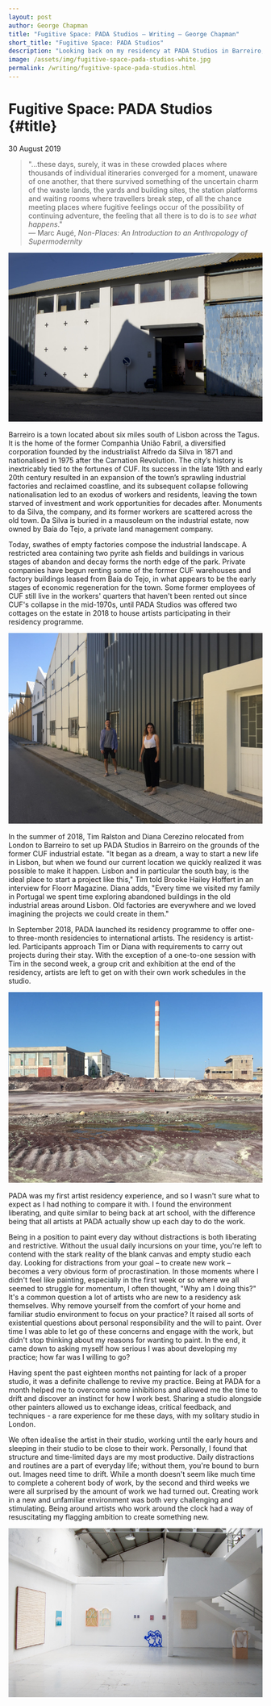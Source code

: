 ```yaml
---
layout: post
author: George Chapman
title: "Fugitive Space: PADA Studios — Writing — George Chapman"
short_title: "Fugitive Space: PADA Studios"
description: "Looking back on my residency at PADA Studios in Barreiro, Portugal."
image: /assets/img/fugitive-space-pada-studios-white.jpg
permalink: /writing/fugitive-space-pada-studios.html
---
```

# Fugitive Space: PADA Studios {#title}
30 August 2019

> "...these days, surely, it was in these crowded places where thousands of individual itineraries converged for a moment, unaware of one another, that there survived something of the uncertain charm of the waste lands, the yards and building sites, the station platforms and waiting rooms where travellers break step, of all the chance meeting places where fugitive feelings occur of the possibility of continuing adventure, the feeling that all there is to do is to *see what happens*."  
> — Marc Augé, *Non-Places: An Introduction to an Anthropology of Supermodernity*

![PADA Studios, Barreiro. Photo: PADA Studios](/assets/img/fugitive_space-1.jpg)

Barreiro is a town located about six miles south of Lisbon across the Tagus. It is the home of the former Companhia União Fabril, a diversified corporation founded by the industrialist Alfredo da Silva in 1871 and nationalised in 1975 after the Carnation Revolution. The city’s history is inextricably tied to the fortunes of CUF. Its success in the late 19th and early 20th century resulted in an expansion of the town’s sprawling industrial factories and reclaimed coastline, and its subsequent collapse following nationalisation led to an exodus of workers and residents, leaving the town starved of investment and work opportunities for decades after. Monuments to da Silva, the company, and its former workers are scattered across the old town. Da Silva is buried in a mausoleum on the industrial estate, now owned by Baía do Tejo, a private land management company.

Today, swathes of empty factories compose the industrial landscape. A restricted area containing two pyrite ash fields and buildings in various stages of abandon and decay forms the north edge of the park. Private companies have begun renting some of the former CUF warehouses and factory buildings leased from Baía do Tejo, in what appears to be the early stages of economic regeneration for the town. Some former employees of CUF still live in the workers' quarters that haven't been rented out since CUF's collapse in the mid-1970s, until PADA Studios was offered two cottages on the estate in 2018 to house artists participating in their residency programme.

![Tim Ralston and Diana Cerezino, founders of PADA Studios. Photo: Fiona Grady](/assets/img/fugitive_space-2.jpg)

In the summer of 2018, Tim Ralston and Diana Cerezino relocated from London to Barreiro to set up PADA Studios in Barreiro on the grounds of the former CUF industrial estate. "It began as a dream, a way to start a new life in Lisbon, but when we found our current location we quickly realized it was possible to make it happen. Lisbon and in particular the south bay, is the ideal place to start a project like this," Tim told Brooke Hailey Hoffert in an interview for Floorr Magazine. Diana adds, "Every time we visited my family in Portugal we spent time exploring abandoned buildings in the old industrial areas around Lisbon. Old factories are everywhere and we loved imagining the projects we could create in them."

In September 2018, PADA launched its residency programme to offer one- to three-month residencies to international artists. The residency is artist-led. Participants approach Tim or Diana with requirements to carry out projects during their stay. With the exception of a one-to-one session with Tim in the second week, a group crit and exhibition at the end of the residency, artists are left to get on with their own work schedules in the studio.

![Pyrite field on the former industrial estate of CUF, now owned by Baía do Tejo. Photo: PADA Studios](/assets/img/fugitive_space-3.jpg)

PADA was my first artist residency experience, and so I wasn't sure what to expect as I had nothing to compare it with. I found the environment liberating, and quite similar to being back at art school, with the difference being that all artists at PADA actually show up each day to do the work.

Being in a position to paint every day without distractions is both liberating and restrictive. Without the usual daily incursions on your time, you're left to contend with the stark reality of the blank canvas and empty studio each day. Looking for distractions from your goal – to create new work – becomes a very obvious form of procrastination. In those moments where I didn't feel like painting, especially in the first week or so where we all seemed to struggle for momentum, I often thought, "Why am I doing this?" It's a common question a lot of artists who are new to a residency ask themselves. Why remove yourself from the comfort of your home and familiar studio environment to focus on your practice? It raised all sorts of existential questions about personal responsibility and the will to paint. Over time I was able to let go of these concerns and engage with the work, but didn't stop thinking about my reasons for wanting to paint. In the end, it came down to asking myself how serious I was about developing my practice; how far was I willing to go?

Having spent the past eighteen months not painting for lack of a proper studio, it was a definite challenge to revive my practice. Being at PADA for a month helped me to overcome some inhibitions and allowed me the time to drift and discover an instinct for how I work best. Sharing a studio alongside other painters allowed us to exchange ideas, critical feedback, and techniques - a rare experience for me these days, with my solitary studio in London.

We often idealise the artist in their studio, working until the early hours and sleeping in their studio to be close to their work. Personally, I found that structure and time-limited days are my most productive. Daily distractions and routines are a part of everyday life; without them, you're bound to burn out. Images need time to drift. While a month doesn't seem like much time to complete a coherent body of work, by the second and third weeks we were all surprised by the amount of work we had turned out. Creating work in a new and unfamiliar environment was both very challenging and stimulating. Being around artists who work around the clock had a way of resuscitating my flagging ambition to create something new.

![Superette, a group show featuring the work of PADA artists-in-residence during August 2019. Photo: PADA Studios](/assets/img/fugitive_space-4.jpg)

